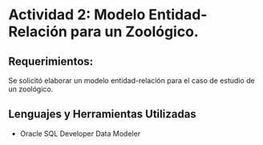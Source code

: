 # Actividad 2: Modelo Entidad-Relación para un Zoológico.
## Requerimientos:
Se solicitó elaborar un modelo entidad-relación para el caso de estudio de un zoológico.

## Lenguajes y Herramientas Utilizadas
* Oracle SQL Developer Data Modeler
